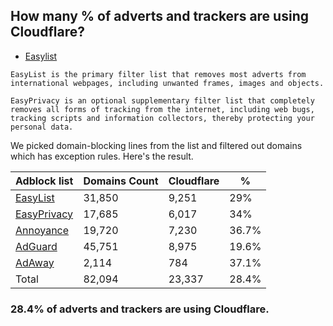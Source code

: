## How many % of adverts and trackers are using Cloudflare?


- [Easylist](https://web.archive.org/web/20210516110248/https://easylist.to/)
```
EasyList is the primary filter list that removes most adverts from international webpages, including unwanted frames, images and objects.

EasyPrivacy is an optional supplementary filter list that completely removes all forms of tracking from the internet, including web bugs, tracking scripts and information collectors, thereby protecting your personal data.
```


We picked domain-blocking lines from the list and filtered out domains which has exception rules.
Here's the result.


| Adblock list | Domains Count | Cloudflare | % |
| --- | --- | --- | --- |
| [EasyList](https://easylist.to/easylist/easylist.txt) | 31,850 | 9,251 | 29% |
| [EasyPrivacy](https://easylist.to/easylist/easyprivacy.txt) | 17,685 | 6,017 | 34% |
| [Annoyance](https://secure.fanboy.co.nz/fanboy-annoyance.txt) | 19,720 | 7,230 | 36.7% |
| [AdGuard](https://adguardteam.github.io/AdGuardSDNSFilter/Filters/filter.txt) | 45,751 | 8,975 | 19.6% |
| [AdAway](https://raw.githubusercontent.com/AdAway/adaway.github.io/master/hosts.txt) | 2,114 | 784 | 37.1% |
| Total | 82,094 | 23,337 | 28.4% |


### 28.4% of adverts and trackers are using Cloudflare.